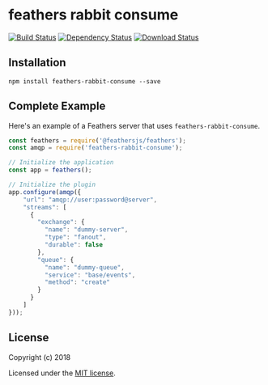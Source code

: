 # feathers rabbit consume

[![Build Status](https://travis-ci.org/luizfer/feathers-rabbit-consume.png?branch=master)](https://travis-ci.org/luizfer/feathers-rabbit-consume)
[![Dependency Status](https://img.shields.io/david/luizfer/feathers-rabbit-consume.svg?style=flat-square)](https://david-dm.org/luizfer/feathers-rabbit-consume)
[![Download Status](https://img.shields.io/npm/dm/feathers-rabbit-consume.svg?style=flat-square)](https://www.npmjs.com/package/feathers-rabbit-consume)

> 

## Installation

```
npm install feathers-rabbit-consume --save
```

## Complete Example

Here's an example of a Feathers server that uses `feathers-rabbit-consume`. 

```js
const feathers = require('@feathersjs/feathers');
const amqp = require('feathers-rabbit-consume');

// Initialize the application
const app = feathers();

// Initialize the plugin
app.configure(amqp({
    "url": "amqp://user:password@server",
    "streams": [
      {
        "exchange": {
          "name": "dummy-server",
          "type": "fanout",
          "durable": false
        },
        "queue": {
          "name": "dummy-queue",
          "service": "base/events",
          "method": "create"
        }
      }
    ]
}));
```

## License

Copyright (c) 2018

Licensed under the [MIT license](LICENSE).
